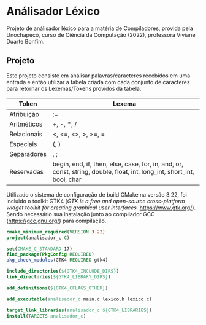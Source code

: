 # Análisador Léxico

Projeto de análisador léxico para a matéria de Compiladores, provida pela Unochapecó, curso de Ciência da Computação (2022), professora Viviane Duarte Bonfim.

## Projeto

Este projeto consiste em análisar palavras/caracteres recebidos em uma entrada e então utilizar a tabela criada com cada conjunto de caracteres para retornar os Lexemas/Tokens providos da tabela.

| Token       | Lexema                                                                                                                 |
| ----------- | ---------------------------------------------------------------------------------------------------------------------- |
| Atribuição  | :=                                                                                                                     |
| Aritméticos | +, -, *, /                                                                                                             |
| Relacionais | <, <=, <>, >, >=, =                                                                                                    |
| Especiais   | (, )                                                                                                                   |
| Separadores | , ;                                                                                                                    |
| Reservadas  | begin, end, if, then, else, case, for, in, and, or, const, string, double, float, int, long_int, short_int, bool, char |

Utilizado o sistema de configuração de build CMake na versão 3.22, foi incluido o toolkit GTK4 (*GTK is a free and open-source cross-platform widget toolkit for creating graphical user interfaces.* https://www.gtk.org/). Sendo necessário sua instalação junto ao compilador GCC (https://gcc.gnu.org/) para compilação.

```cmake
cmake_minimum_required(VERSION 3.22)
project(analisador_c C)

set(CMAKE_C_STANDARD 17)
find_package(PkgConfig REQUIRED)
pkg_check_modules(GTK4 REQUIRED gtk4)

include_directories(${GTK4_INCLUDE_DIRS})
link_directories(${GTK4_LIBRARY_DIRS})

add_definitions(${GTK4_CFLAGS_OTHER})

add_executable(analisador_c main.c lexico.h lexico.c)

target_link_libraries(analisador_c ${GTK4_LIBRARIES})
install(TARGETS analisador_c)
```
